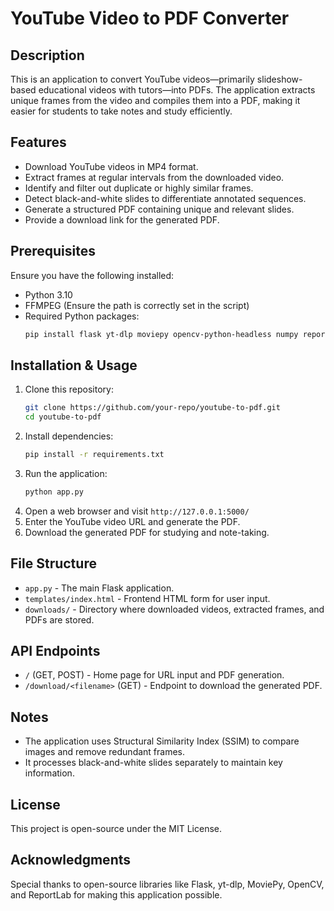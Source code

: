 # YouTube Video to PDF Converter

## Description
This is an application to convert YouTube videos—primarily slideshow-based educational videos with tutors—into PDFs. The application extracts unique frames from the video and compiles them into a PDF, making it easier for students to take notes and study efficiently.

## Features
- Download YouTube videos in MP4 format.
- Extract frames at regular intervals from the downloaded video.
- Identify and filter out duplicate or highly similar frames.
- Detect black-and-white slides to differentiate annotated sequences.
- Generate a structured PDF containing unique and relevant slides.
- Provide a download link for the generated PDF.

## Prerequisites
Ensure you have the following installed:
- Python 3.10
- FFMPEG (Ensure the path is correctly set in the script)
- Required Python packages:
  ```sh
  pip install flask yt-dlp moviepy opencv-python-headless numpy reportlab scikit-image
  ```

## Installation & Usage
1. Clone this repository:
   ```sh
   git clone https://github.com/your-repo/youtube-to-pdf.git
   cd youtube-to-pdf
   ```
2. Install dependencies:
   ```sh
   pip install -r requirements.txt
   ```
3. Run the application:
   ```sh
   python app.py
   ```
4. Open a web browser and visit `http://127.0.0.1:5000/`
5. Enter the YouTube video URL and generate the PDF.
6. Download the generated PDF for studying and note-taking.

## File Structure
- `app.py` - The main Flask application.
- `templates/index.html` - Frontend HTML form for user input.
- `downloads/` - Directory where downloaded videos, extracted frames, and PDFs are stored.

## API Endpoints
- `/` (GET, POST) - Home page for URL input and PDF generation.
- `/download/<filename>` (GET) - Endpoint to download the generated PDF.

## Notes
- The application uses Structural Similarity Index (SSIM) to compare images and remove redundant frames.
- It processes black-and-white slides separately to maintain key information.

## License
This project is open-source under the MIT License.

## Acknowledgments
Special thanks to open-source libraries like Flask, yt-dlp, MoviePy, OpenCV, and ReportLab for making this application possible.

